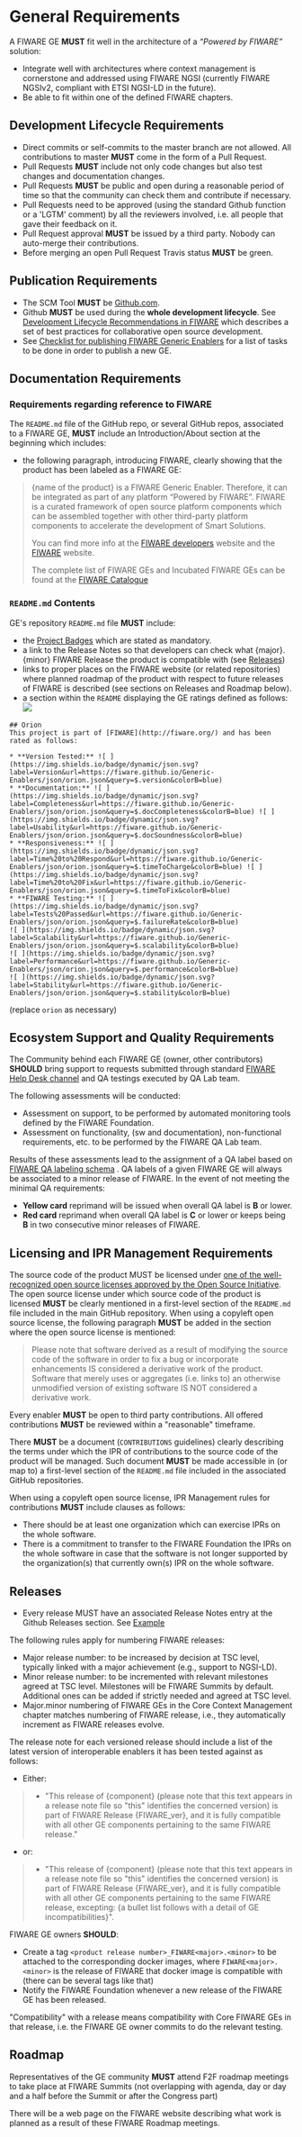 # General Requirements

A FIWARE GE **MUST** fit well in the architecture of a *“Powered by FIWARE”* solution:

* Integrate well with architectures where context management is cornerstone and addressed using FIWARE NGSI (currently FIWARE NGSIv2, compliant with ETSI NGSI-LD in the future).
* Be able to fit within one of the defined FIWARE chapters.

## Development Lifecycle Requirements

* Direct commits or self-commits to the master branch are not allowed. All contributions to master **MUST** come in the form of a Pull Request.
* Pull Requests **MUST** include not only code changes but also test changes and documentation changes.
* Pull Requests **MUST** be public and open during a reasonable period of time so that the community can check them and contribute if necessary.
* Pull Requests need to be approved (using the standard Github function or a 'LGTM' comment) by all the reviewers involved, i.e. all people that gave their feedback on it.
* Pull Request approval **MUST** be issued by a third party. Nobody can auto-merge their contributions.
* Before merging an open Pull Request Travis status **MUST** be green. 

## Publication Requirements
* The SCM Tool **MUST** be [Github.com](https://github.com). 
* Github **MUST** be used during the **whole development lifecycle**. See [Development Lifecycle Recommendations in FIWARE](development.md#Development_Lifecycle) which describes a set of best practices for collaborative open source development.
* See [Checklist for publishing FIWARE Generic Enablers](GE_Checklist.md) for a list of tasks to be done in order to publish a new GE.

## Documentation Requirements

### Requirements regarding reference to FIWARE

The `README.md` file of the GitHub repo, or several GitHub repos, associated to a FIWARE GE, **MUST** include an Introduction/About section at the beginning which includes:

* the following paragraph, introducing FIWARE, clearly showing that the product has been labeled as a FIWARE GE: 

> {name of the product} is a FIWARE Generic Enabler. Therefore, it  can be integrated as part of any platform “Powered by FIWARE”.
> FIWARE is a curated framework of open source platform components which can be assembled together with other third-party platform components to accelerate the development of Smart Solutions.
>
>  You can find more info at the [FIWARE developers](https://developers.fiware.org) website and the [FIWARE](https://fiware.org) website.
>  
>The complete list of FIWARE GEs and Incubated FIWARE GEs can be found at the [FIWARE Catalogue](https://catalogue.fiware.org)

### `README.md` Contents

GE's repository `README.md` file **MUST** include:

* the [Project Badges](project_badges.md) which are stated as mandatory.
* a link to the Release Notes so that developers can check what {major}.{minor} FIWARE Release the product is compatible with (see [Releases](#Releases))
* links to proper places on the FIWARE website (or related repositories) where planned roadmap of the product with respect to future releases of FIWARE is described (see sections on Releases and Roadmap below).
* a section within the `README` displaying the GE ratings defined as follows:
![](img/rating.png)

```
## Orion
This project is part of [FIWARE](http://fiware.org/) and has been rated as follows:

* **Version Tested:** ![ ](https://img.shields.io/badge/dynamic/json.svg?label=Version&url=https://fiware.github.io/Generic-Enablers/json/orion.json&query=$.version&colorB=blue)
* **Documentation:** ![ ](https://img.shields.io/badge/dynamic/json.svg?label=Completeness&url=https://fiware.github.io/Generic-Enablers/json/orion.json&query=$.docCompleteness&colorB=blue) ![ ](https://img.shields.io/badge/dynamic/json.svg?label=Usability&url=https://fiware.github.io/Generic-Enablers/json/orion.json&query=$.docSoundness&colorB=blue)
* **Responsiveness:** ![ ](https://img.shields.io/badge/dynamic/json.svg?label=Time%20to%20Respond&url=https://fiware.github.io/Generic-Enablers/json/orion.json&query=$.timeToCharge&colorB=blue) ![ ](https://img.shields.io/badge/dynamic/json.svg?label=Time%20to%20Fix&url=https://fiware.github.io/Generic-Enablers/json/orion.json&query=$.timeToFix&colorB=blue)
* **FIWARE Testing:** ![ ](https://img.shields.io/badge/dynamic/json.svg?label=Tests%20Passed&url=https://fiware.github.io/Generic-Enablers/json/orion.json&query=$.failureRate&colorB=blue)
![ ](https://img.shields.io/badge/dynamic/json.svg?label=Scalability&url=https://fiware.github.io/Generic-Enablers/json/orion.json&query=$.scalability&colorB=blue)
![ ](https://img.shields.io/badge/dynamic/json.svg?label=Performance&url=https://fiware.github.io/Generic-Enablers/json/orion.json&query=$.performance&colorB=blue)
![ ](https://img.shields.io/badge/dynamic/json.svg?label=Stability&url=https://fiware.github.io/Generic-Enablers/json/orion.json&query=$.stability&colorB=blue)
```

(replace `orion` as necessary)

## Ecosystem Support and Quality Requirements
The Community behind each FIWARE GE (owner, other contributors) **SHOULD** bring support to requests submitted through
standard [FIWARE Help Desk channel](mailto:fiware-help@lists.fiware.org) and QA testings executed by QA Lab team.

The following assessments will be conducted:

* Assessment on support, to be performed by automated monitoring tools defined by the FIWARE Foundation.
* Assessment on functionality, (sw and documentation), non-functional requirements, etc. to be performed by the FIWARE QA Lab team.

Results of these assessments lead to the assignment of a QA label based on [FIWARE QA labeling schema](https://www.fiware.org/wp-content/uploads/2016/10/QA_public_document.pdf) . QA labels of a given FIWARE GE will always be associated to a minor release of FIWARE. In the event of not meeting the minimal QA requirements:

* **Yellow card** reprimand will be issued when overall QA label is **B** or lower.
* **Red card** reprimand when overall QA label is **C** or lower or keeps being **B** in two consecutive minor releases of FIWARE.

## Licensing and IPR Management Requirements

The source code of the product MUST be licensed under [one of the well-recognized open source licenses approved by the Open Source Initiative](https://opensource.org/licenses/alphabetical).
The open source license under which source code of the product is licensed **MUST** be clearly mentioned in a first-level section of the `README.md` file included in the main GitHub repository. When using a copyleft open source license, the following paragraph **MUST** be added in the section where the open source license is mentioned:

>Please note that software derived as a result of modifying the source code of the <name-of-product> software in order to fix a bug or incorporate enhancements IS considered a derivative work of the product.
> Software that merely uses or aggregates (i.e. links to) an otherwise unmodified version of existing software IS NOT considered a derivative work.

Every enabler **MUST** be open to third party contributions. All offered contributions **MUST** be reviewed within a "reasonable" timeframe.

There **MUST** be a document (`CONTRIBUTIONS` guidelines) clearly describing the terms under which the IPR of contributions to the source code of the product will be managed. Such document **MUST** be made accessible in (or map to) a first-level section of the `README.md` file included in the associated GitHub repositories.

When using a copyleft open source license, IPR Management rules for contributions **MUST** include clauses as follows:

* There should be at least one organization which can exercise IPRs on the whole software.
* There is a commitment to transfer to the FIWARE Foundation the IPRs on the whole software in case that the software is not longer supported by the organization(s) that currently own(s) IPR on the whole software.

## Releases
* Every release MUST have an associated Release Notes entry at the Github Releases section. See [Example](https://github.com/telefonicaid/fiware-orion/releases)

The following rules apply for numbering FIWARE releases:

* Major release number: to be increased by decision at TSC level, typically linked with a major achievement (e.g., support to NGSI-LD).
* Minor release number: to be incremented with relevant milestones agreed at TSC level. Milestones will be FIWARE Summits by default. Additional ones can be added if strictly needed and agreed at TSC level.
* Major.minor numbering of FIWARE GEs in the Core Context Management chapter matches numbering of FIWARE release, i.e., they automatically increment as FIWARE releases evolve.

The release note for each versioned release should include a list of the latest version of interoperable enablers it has been tested against as follows: 

* Either:

> * "This release of {component} (please note that this text appears in a release note file so "this" identifies the concerned version) is part of FIWARE Release {FIWARE_ver}, and it is fully compatible with all other GE components pertaining to the same FIWARE release."

* or: 

> * "This release of {component} (please note that this text appears in a release note file so "this" identifies the concerned version) is part of FIWARE Release {FIWARE_ver}, and it is fully compatible with all other GE components pertaining to the same FIWARE release, excepting: {a bullet list follows with a detail of GE incompatibilities}".

FIWARE GE owners **SHOULD**:

* Create a tag `<product release number>_FIWARE<major>.<minor>` to be attached to the corresponding docker images, where `FIWARE<major>.<minor>` is the release of FIWARE that docker image is compatible with (there can be several tags like that)
* Notify the FIWARE Foundation whenever a new release of the FIWARE GE has been released.

"Compatibility" with a release means compatibility with Core FIWARE GEs in that release, i.e. the FIWARE GE owner commits to do the relevant testing.

## Roadmap
Representatives of the GE community **MUST** attend F2F roadmap meetings to take place at FIWARE Summits
(not overlapping with agenda, day or day and a half before the Summit or after the Congress part)

There will be a web page on the FIWARE website describing what work is planned as a result of these FIWARE Roadmap meetings.
